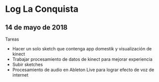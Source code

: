 # Log La Conquista

## 14 de mayo de 2018
Tareas
* Hacer un solo sketch que contenga app domestik y visualización de kinect
* Trabajar procesamiento de datos de kinect para mejorar experiencia
* Subir sketches
* Procesamiento de audio en Ableton Live para lograr efecto de voz de internet
